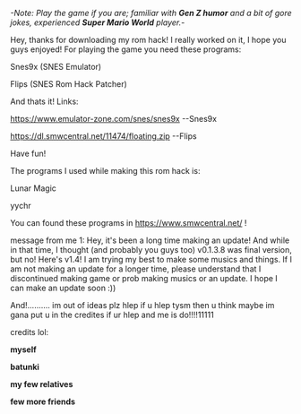*-Note: Play the game if you are; familiar with **Gen Z humor** and a bit of gore jokes, experienced **Super Mario World** player.-*

Hey, thanks for downloading my rom hack!
I really worked on it, I hope you guys enjoyed!
For playing the game you need these programs:

Snes9x (SNES Emulator)

Flips (SNES Rom Hack Patcher)

And thats it!
Links:

https://www.emulator-zone.com/snes/snes9x --Snes9x

https://dl.smwcentral.net/11474/floating.zip --Flips

Have fun!

The programs I used while making this rom hack is:

Lunar Magic

yychr

You can found these programs in https://www.smwcentral.net/ !

message from me 1: Hey, it's been a long time making an update! And while in that time, I thought (and probably you guys too) v0.1.3.8 was final version, but no! Here's v1.4! I am trying my best to make some musics and things. If I am not making an update for a longer time, please understand that I discontinued making game or prob making musics or an update. I hope I can make an update soon :))



And!..........
im out of ideas plz hlep if u hlep tysm then u think maybe im gana put u in the credites if ur hlep and me is do!!!!11111

credits lol:

**myself**

**batunki**

**my few relatives**

**few more friends**

















































































































